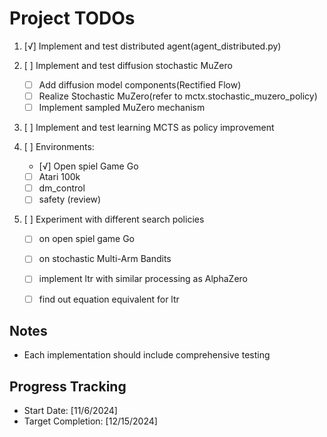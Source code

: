 # Project TODOs

1. [√] Implement and test distributed agent(agent_distributed.py)

2. [ ] Implement and test diffusion stochastic MuZero
   - [ ] Add diffusion model components(Rectified Flow)
   - [ ] Realize Stochastic MuZero(refer to mctx.stochastic_muzero_policy)
   - [ ] Implement sampled MuZero mechanism

3. [ ] Implement and test learning MCTS as policy improvement

4. [ ] Environments: 
   - [√] Open spiel Game Go
   - [ ] Atari 100k
   - [ ] dm_control
   - [ ] safety (review)

5. [ ] Experiment with different search policies
   - [ ] on open spiel game Go
   - [ ] on stochastic Multi-Arm Bandits
   - [ ] implement ltr with similar processing as AlphaZero
   - [ ] find out equation equivalent for ltr 
   

## Notes
- Each implementation should include comprehensive testing

## Progress Tracking
- Start Date: [11/6/2024]
- Target Completion: [12/15/2024]